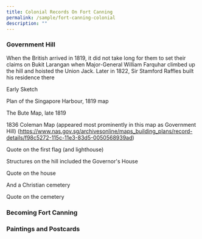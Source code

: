 ```yaml
---
title: Colonial Records On Fort Canning
permalink: /sample/fort-canning-colonial
description: ""
---
```

### **Government Hill**

When the British arrived in 1819, it did not take long for them to set their claims on Bukit Larangan when Major-General William Farquhar climbed up the hill and hoisted the Union Jack. Later in 1822, Sir Stamford Raffles built his residence there

Early Sketch

Plan of the Singapore Harbour, 1819 map

The Bute Map, late 1819

1836 Coleman Map (appeared most prominently in this map as Government Hill) (https://www.nas.gov.sg/archivesonline/maps_building_plans/record-details/f98c5272-115c-11e3-83d5-0050568939ad)

Quote on the first flag (and lighthouse)

Structures on the hill included the Governor's House

Quote on the house

And a Christian cemetery

Quote on the cemetery

### **Becoming Fort Canning**

### **Paintings and Postcards**